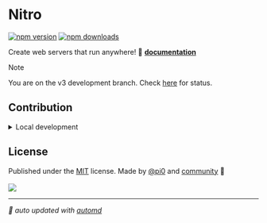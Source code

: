 # Nitro

<!-- automd:badges -->

[![npm version](https://flat.badgen.net/npm/v/nitropack)](https://npmjs.com/package/nitropack)
[![npm downloads](https://flat.badgen.net/npm/dm/nitropack)](https://npmjs.com/package/nitropack)

<!-- /automd -->

Create web servers that run anywhere! 📖 [**documentation**](https://nitro.unjs.io)

> [!NOTE]
> You are on the v3 development branch. Check [here](https://github.com/unjs/nitro/pull/2521/) for status.

## Contribution

<details>
  <summary>Local development</summary>

- Clone this repository
- Install the latest LTS version of [Node.js](https://nodejs.org/en/)
- Enable [Corepack](https://github.com/nodejs/corepack) using `corepack enable`
- Install dependencies using `pnpm install`
- Run tests using `pnpm dev` or `pnpm test`

</details>

<!-- /automd -->

## License

<!-- automd:contributors license=MIT author="pi0" -->

Published under the [MIT](https://github.com/unjs/nitro/blob/main/LICENSE) license.
Made by [@pi0](https://github.com/pi0) and [community](https://github.com/unjs/nitro/graphs/contributors) 💛
<br><br>
<a href="https://github.com/unjs/nitro/graphs/contributors">
<img src="https://contrib.rocks/image?repo=unjs/nitro" />
</a>

<!-- /automd -->

<!-- automd:with-automd -->

---

_🤖 auto updated with [automd](https://automd.unjs.io)_

<!-- /automd -->
